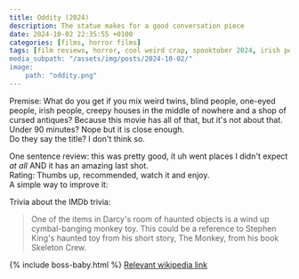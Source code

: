 ```yaml
---
title: Oddity (2024)
description: The statue makes for a good conversation piece
date: 2024-10-02 22:35:55 +0100
categories: [films, horror films]
tags: [film reviews, horror, cool weird crap, spooktober 2024, irish people are weird, haunted-housesploitation, spooky doll, why would you even keep that thing at home, they don't say the title]
media_subpath: "/assets/img/posts/2024-10-02/"
image:
    path: "oddity.png"
---
```

<span class="reviewsection">Premise:</span> What do you get if you mix weird twins, blind people, one-eyed people, irish people, creepy houses in the middle of nowhere and a shop of cursed antiques? Because this movie has all of that, but it's not about that.<br/>
<span class="reviewsection">Under 90 minutes?</span> Nope but it is close enough.<br/>
<span class="reviewsection">Do they say the title?</span> I don't think so.

<span class="reviewsection">One sentence review:</span> this was pretty good, it uh went places I didn't expect *at all* AND it has an amazing last shot.<br/>
<span class="reviewsection">Rating:</span> Thumbs up, recommended, watch it and enjoy.<br/>
<span class="reviewsection">A simple way to improve it:</span> 

<span class="reviewsection">Trivia about the IMDb trivia:</span>
> One of the items in Darcy's room of haunted objects is a wind up cymbal-banging monkey toy. This could be a reference to Stephen King's haunted toy from his short story, The Monkey, from his book Skeleton Crew.

{% include boss-baby.html %}
[Relevant wikipedia link](https://en.wikipedia.org/wiki/Cymbal-banging_monkey_toy#In_popular_culture)
